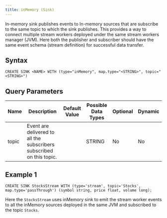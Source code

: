 ```yaml
---
title: inMemory (Sink)
---
```


In-memory sink publishes events to In-memory sources that are subscribe to the same topic to which the sink publishes. This provides a way to connect multiple stream workers deployed under the same stream workers manager (JVM). Here both the publisher and subscriber should have the same event schema (stream definition) for successful data transfer.

## Syntax

    CREATE SINK <NAME> WITH (type="inMemory", map.type="<STRING>", topic="<STRING>")

## Query Parameters

| Name  | Description                                                         | Default Value | Possible Data Types | Optional | Dynamic |
|-------|---------------------------------------------------------------------|---------------|---------------------|----------|---------|
| topic | Event are delivered to all the subscribers subscribed on this topic. |               | STRING              | No       | No      |

## Example 1

    CREATE SINK StocksStream WITH (type='stream', topic='Stocks', map.type='passThrough') (symbol string, price float, volume long);

Here the `StocksStream` uses inMemory sink to emit the stream worker events to all the inMemory sources deployed in the same JVM and subscribed to the topic `Stocks`.
